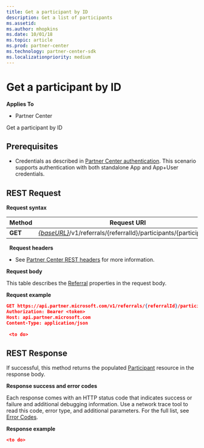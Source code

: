 ```yaml
---
title: Get a participant by ID
description: Get a list of participants
ms.assetid: 
ms.author: mhopkins
ms.date: 10/01/18
ms.topic: article
ms.prod: partner-center
ms.technology: partner-center-sdk
ms.localizationpriority: medium
---
```


# Get a participant by ID


**Applies To**

-   Partner Center


Get a participant by ID

## <span id="Prerequisites"></span><span id="prerequisites"></span><span id="PREREQUISITES"></span>Prerequisites


-   Credentials as described in [Partner Center authentication](partner-center-authentication.md). This scenario supports authentication with both standalone App and App+User credentials.


## <span id="REST_Request"></span><span id="rest_request"></span><span id="REST_REQUEST"></span>REST Request


**Request syntax**

| Method   | Request URI                                                                                                 |
|----------|-------------------------------------------------------------------------------------------------------------|
| **GET** | [*{baseURL}*](partner-center-rest-urls.md)/v1/referrals/{referralId}/participants/{participantId}            |

 
**Request headers**

-   See [Partner Center REST headers](headers.md) for more information.

**Request body**

This table describes the [Referral](referral.md) properties in the request body.

 


**Request example**

```json
GET https://api.partner.microsoft.com/v1/referrals/{referralId}/participants/{participantId}   HTTP/1.1
Authorization: Bearer <token>
Host: api.partner.microsoft.com
Content-Type: application/json
 
 <to do>
```

## <span id="Response"></span><span id="response"></span><span id="RESPONSE"></span>REST Response

If successful, this method returns the populated [Participant](referral.md#participant) resource in the response body.

**Response success and error codes**

Each response comes with an HTTP status code that indicates success or failure and additional debugging information. Use a network trace tool to read this code, error type, and additional parameters. For the full list, see [Error Codes](error-codes.md).

**Response example**

``` json
<to do>
```

 

 




